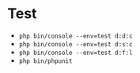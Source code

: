 # Test

- `php bin/console --env=test d:d:c`
- `php bin/console --env=test d:s:c`
- `php bin/console --env=test d:f:l`
- `php bin/phpunit`
